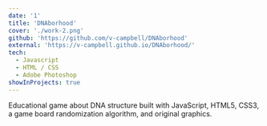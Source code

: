 ```yaml
---
date: '1'
title: 'DNAborhood'
cover: './work-2.png'
github: 'https://github.com/v-campbell/DNAborhood'
external: 'https://v-campbell.github.io/DNAborhood/'
tech:
  - Javascript
  - HTML / CSS
  - Adobe Photoshop
showInProjects: true
---
```


Educational game about DNA structure built with JavaScript, HTML5, CSS3, a game board randomization algorithm, and original graphics.
